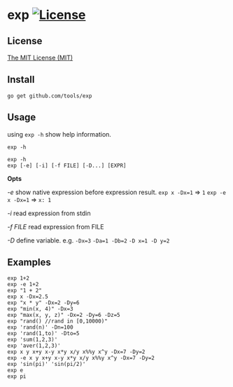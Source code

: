 # exp [![License](http://img.shields.io/badge/license-mit-blue.svg?style=flat-square)](https://raw.githubusercontent.com/mkideal/tools/master/LICENSE)

## License

[The MIT License (MIT)](https://raw.githubusercontent.com/mkideal/tools/master/LICENSE)

## Install

```shell
go get github.com/tools/exp
```

## Usage

using `exp -h` show help information.

```shell
exp -h
```

```
exp -h
exp [-e] [-i] [-f FILE] [-D...] [EXPR]
```

**Opts**

*-e*
	show native expression before expression result.
	`exp x -Dx=1`		=> `1`
	`exp -e x -Dx=1`	=> `x: 1`

*-i*
	read expression from stdin

*-f FILE*
	read expression from FILE

*-D*
	define variable. e.g. `-Dx=3` `-Da=1 -Db=2` `-D x=1 -D y=2`

## Examples

```shell
exp 1+2
exp -e 1+2
exp "1 + 2"
exp x -Dx=2.5
exp "x * y" -Dx=2 -Dy=6
exp "min(x, 4)" -Dx=3
exp "max(x, y, z)" -Dx=2 -Dy=6 -Dz=5
exp "rand() //rand in [0,10000)"
exp 'rand(n)' -Dn=100
exp 'rand(1,to)' -Dto=5
exp 'sum(1,2,3)'
exp 'aver(1,2,3)'
exp x y x+y x-y x*y x/y x%%y x^y -Dx=7 -Dy=2
exp -e x y x+y x-y x*y x/y x%%y x^y -Dx=7 -Dy=2
exp 'sin(pi)' 'sin(pi/2)'
exp e
exp pi
```
